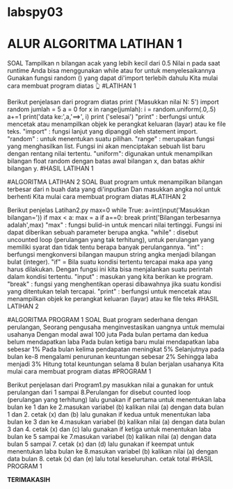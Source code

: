 # labspy03
# ALUR ALGORITMA LATIHAN 1
SOAL
Tampilkan n bilangan acak yang lebih kecil dari 0.5
Nilai n pada saat runtime
Anda bisa menggunakan while atau for untuk menyelesaikannya
Gunakan fungsi random () yang dapat di'import terlebih dahulu
Kita mulai cara membuat program diatas 👆
#LATIHAN 1

Berikut penjelasan dari program diatas
print ('Masukkan nilai N: 5')
import random
jumlah = 5
a = 0
for x in range(jumlah):
i = random.uniform(.0,.5)
a+=1
print('data ke:',a,'==>', i)
print ('selesai')
"print" : berfungsi untuk mencetak atau menampilkan objek ke perangkat keluaran (layar) atau ke file teks.
"import" : fungsi lanjut yang dipanggil oleh statement import.
"random" : untuk menentukan suatu pilihan.
"range" : merupakan fungsi yang menghasilkan list. Fungsi ini akan menciptakan sebuah list baru dengan rentang nilai tertentu.
"uniform": digunakan untuk menampilkan bilangan float random dengan batas awal bilangan x, dan batas akhir bilangan y.
#HASIL LATIHAN 1

#ALGORITMA LATIHAN 2
SOAL
Buat program untuk menampilkan bilangan terbesar dari n buah data yang di'inputkan
Dan masukkan angka nol untuk berhenti
Kita mulai cara membuat program diatas 
#LATIHAN 2

Berikut penjelas Latihan2.py
max=0
while True:
a=int(input('Masukkan bilangan='))
if max < a:
max = a
if a==0:
break
print('Bilangan terbesarnya adalah',max)
"max" : fungsi bulid-in untuk mencari nilai tertinggi. Fungsi ini dapat diberikan sebuah parameter berupa angka.
"while" : disebut uncounted loop (perulangan yang tak terhitung), untuk perulangan yang memiliki syarat dan tidak tentu berapa banyak perulangannya.
"int" : berfungsi mengkonversi bilangan maupun string angka menjadi bilangan bulat (integer).
"if" = Bila suatu kondisi tertentu tercapai maka apa yang harus dilakukan. Dengan fungsi ini kita bisa menjalankan suatu perintah dalam kondisi tertentu.
"input" : masukan yang kita berikan ke program.
"break" : fungsi yang menghentikan operasi dibawahnya jika suatu kondisi yang ditentukan telah tercapai.
"print" : berfungsi untuk mencetak atau menampilkan objek ke perangkat keluaran (layar) atau ke file teks
#HASIL LATIHAN 2

#ALGORITMA PROGRAM 1
SOAL
Buat program sederhana dengan perulangan,
Seorang pengusaha menginvestasikan uangnya untuk memulai usahanya
Dengan modal awal 100 juta
Pada bulan pertama dan kedua belum mendapatkan laba
Pada bulan ketiga baru mulai mendapatkan laba sebesar 1%
Pada bulan kelima pendapatan meningkat 5%
Selanjutnya pada bulan ke-8 mengalami penurunan keuntungan sebesar 2%
Sehingga laba menjadi 3%
Hitung total keuntungan selama 8 bulan berjalan usahanya
Kita mulai cara membuat program diatas 
#PROGRAM 1

Berikut penjelasan dari Program1.py
masukkan nilai a
gunakan for untuk perulangan dari 1 sampai 8.Perulangan for disebut counted loop (perulangan yang terhitung)
lalu gunakan if pertama untuk menentukan laba bulan ke 1 dan ke 2.masukan variabel (b) kalikan nilai (a) dengan data bulan 1 dan 2. cetak (x) dan (b)
lalu gunakan if kedua untuk menentukan laba bulan ke 3 dan ke 4.masukan variabel (b) kalikan nilai (a) dengan data bulan 3 dan 4. cetak (x) dan (c)
lalu gunakan if ketiga untuk menentukan laba bulan ke 5 sampai ke 7.masukan variabel (b) kalikan nilai (a) dengan data bulan 5 sampai 7. cetak (x) dan (d)
lalu gunakan if keempat untuk menentukan laba bulan ke 8.masukan variabel (b) kalikan nilai (a) dengan data bulan 8. cetak (x) dan (e)
lalu total keseluruhan.
cetak total
#HASIL PROGRAM 1

******TERIMAKASIH******

